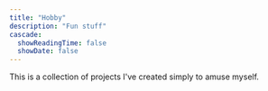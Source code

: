 ```yaml
---
title: "Hobby"
description: "Fun stuff"
cascade:
  showReadingTime: false
  showDate: false
---
```


This is a collection of projects I've created simply to amuse myself.
